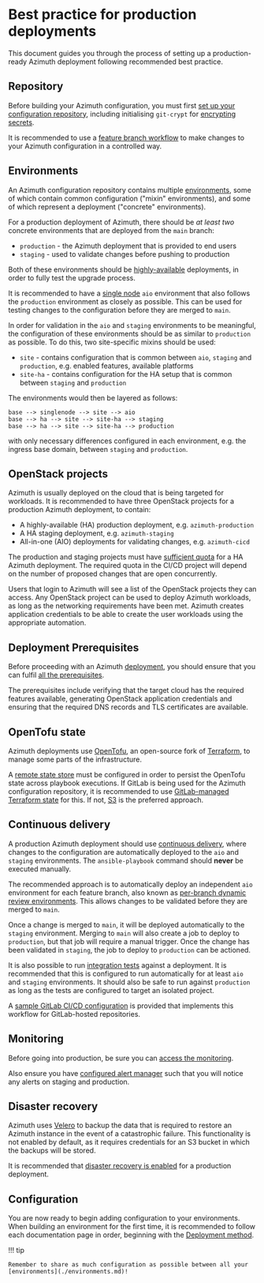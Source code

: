 # Best practice for production deployments

This document guides you through the process of setting up a production-ready Azimuth
deployment following recommended best practice.

## Repository

Before building your Azimuth configuration, you must first
[set up your configuration repository](./repository/index.md), including initialising
`git-crypt` for [encrypting secrets](./repository/secrets.md).

It is recommended to use a
[feature branch workflow](./repository/index.md#making-changes-to-your-configuration)
to make changes to your Azimuth configuration in a controlled way.

## Environments

An Azimuth configuration repository contains multiple [environments](./environments.md),
some of which contain common configuration ("mixin" environments), and some of which
represent a deployment ("concrete" environments).

For a production deployment of Azimuth, there should be _at least two_ concrete environments
that are deployed from the `main` branch:

  * `production` - the Azimuth deployment that is provided to end users
  * `staging` - used to validate changes before pushing to production

Both of these environments should be
[highly-available](./configuration/02-deployment-method.md#highly-available-ha) deployments,
in order to fully test the upgrade process.

It is recommended to have a
[single node](./configuration/02-deployment-method.md#single-node) `aio` environment that
also follows the `production` environment as closely as possible. This can be used for
testing changes to the configuration before they are merged to `main`.

In order for validation in the `aio` and `staging` environments to be meaningful, the
configuration of these environments should be as similar to `production` as possible.
To do this, two site-specific mixins should be used:

  * `site` - contains configuration that is common between `aio`, `staging` and `production`,
    e.g. enabled features, available platforms
  * `site-ha` - contains configuration for the HA setup that is common between `staging`
    and `production`

The environments would then be layered as follows:

```
base --> singlenode --> site --> aio
base --> ha --> site --> site-ha --> staging
base --> ha --> site --> site-ha --> production
```

with only necessary differences configured in each environment, e.g. the ingress base domain, between `staging` and `production`.

## OpenStack projects

Azimuth is usually deployed on the cloud that is being targeted for workloads. It is
recommended to have three OpenStack projects for a production Azimuth deployment, to contain:

  * A highly-available (HA) production deployment, e.g. `azimuth-production`
  * A HA staging deployment, e.g. `azimuth-staging`
  * All-in-one (AIO) deployments for validating changes, e.g. `azimuth-cicd`

The production and staging projects must have
[sufficient quota](./configuration/01-prerequisites.md#prerequisites) for a HA Azimuth
deployment. The required quota in the CI/CD project will depend on the number of
proposed changes that are open concurrently.

Users that login to Azimuth will see a list of the OpenStack projects
they can access. Any OpenStack project can be used to deploy Azimuth
workloads, as long as the networking requirements have been met.
Azimuth creates application credentials to be able to create the
user workloads using the appropriate automation.

## Deployment Prerequisites

Before proceeding with an Azimuth [deployment](./deployment/index.md),
you should ensure that you can fulfil
[all the prerequisites](./configuration/01-prerequisites.md).

The prerequisites include verifying that the target cloud has the required features available,
generating OpenStack application credentials
and ensuring that the required DNS records and TLS certificates are available.

## OpenTofu state

Azimuth deployments use [OpenTofu](https://opentofu.org/), an open-source fork of
[Terraform](https://www.terraform.io/), to manage some parts of the infrastructure.

A [remote state store](./repository/opentofu.md#remote-state) must be configured in
order to persist the OpenTofu state across playbook executions. If GitLab is being
used for the Azimuth configuration repository, it is recommended to use
[GitLab-managed Terraform state](./repository/opentofu.md#gitlab) for this. If not,
[S3](./repository/opentofu.md#s3) is the preferred approach.

## Continuous delivery

A production Azimuth deployment should use [continuous delivery](./deployment/automation.md),
where changes to the configuration are automatically deployed to the `aio` and `staging`
environments. The `ansible-playbook` command should **never** be executed manually.

The recommended approach is to automatically deploy an independent `aio` environment for each
feature branch, also known as
[per-branch dynamic review environments](deployment/automation.md#per-branch-dynamic-review-environments).
This allows changes to be validated before they are merged to `main`.

Once a change is merged to `main`, it will be deployed automatically to the `staging` environment.
Merging to `main` will also create a job to deploy to `production`, but that job will require a
manual trigger. Once the change has been validated in `staging`, the job to deploy to `production`
can be actioned.

It is also possible to run [integration tests](./deployment/testing.md) against a
deployment. It is recommended that this is configured to run automatically for at least
`aio` and `staging` environments. It should also be safe to run against `production` as
long as the tests are configured to target an isolated project.

A
[sample GitLab CI/CD configuration](https://github.com/azimuth-cloud/azimuth-config/tree/stable/.gitlab-ci.yml.sample)
is provided that implements this workflow for GitLab-hosted repositories.

## Monitoring

Before going into production, be sure you can
[access the monitoring](./debugging/access-monitoring.md).

Also ensure you have
[configured alert manager](./configuration/14-monitoring.md)
such that you will notice any alerts on staging and production.

## Disaster recovery

Azimuth uses [Velero](https://velero.io/) to backup the data that is required to restore an
Azimuth instance in the event of a catastrophic failure. This functionality is not enabled by
default, as it requires credentials for an S3 bucket in which the backups will be stored.

It is recommended that [disaster recovery is enabled](./configuration/15-disaster-recovery.md) for
a production deployment.

## Configuration

You are now ready to begin adding configuration to your environments. When building an environment
for the first time, it is recommended to follow each documentation page in order, beginning with
the [Deployment method](./configuration/02-deployment-method.md).

!!! tip

    Remember to share as much configuration as possible between all your [environments](./environments.md)!
